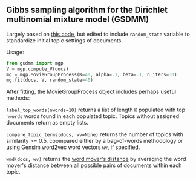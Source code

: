 ## Gibbs sampling algorithm for the Dirichlet multinomial mixture model (GSDMM)

Largely based on [this code](https://github.com/rwalk/gsdmm), but edited to include `random_state` variable to standardize initial topic settings of documents.

Usage:
```python
from gsdmm import mgp
V = mgp.compute_V(docs)
mg = mgp.MovieGroupProcess(K=40, alpha=.1, beta=.1, n_iters=30)
mg.fit(docs, V, random_state=40)
```

After fitting, the MovieGroupProcess object includes perhaps useful methods:

`label_top_words(nwords=10)` returns a list of length `K` populated with top `nwords` words found in each populated topic. Topics without assigned documents return as empty lists.

`compare_topic_terms(docs, wv=None)` returns the number of topics with similarity >= 0.5, coompared either by a bag-of-words methodology or using Gensim word2vec word vectors `wv`, if specified.

`wmd(docs, wv)` returns the [word mover's distance](http://proceedings.mlr.press/v37/kusnerb15.pdf) by averaging the word mover's distance between all possible pairs of documents within each topic.
